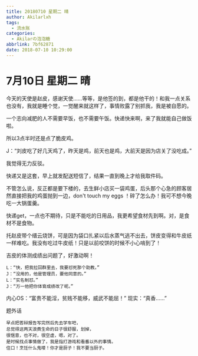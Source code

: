 ```yaml
---
title: 20180710 星期二 晴
author: Akilarlxh
tags:
  - 流水账
categories:
  - Akilarの泡泡糖
abbrlink: 7bf62871
date: 2018-07-10 10:29:00
---
```

  # 7月10日 星期二 晴
  
今天的天使是赵皮，感谢天使……等等，是他签的到，都是他干的！和我一点关系也没有，我就是睡个觉，一觉醒来就这样了，事情败露了别抓我，我是被自愿的。

一个志向减肥的人不需要早饭，也不需要午饭。快递快来啊，来了我就能自己做饭啦。

所以3点半时还是点了脆皮鸡。

J：“刘皮吃了好几天鸡了，昨天是鸡，前天也是鸡，大前天是因为店关了没吃成。”

我觉得无力反驳。

快递又是这套，早上就发配送短信了，结果一直到晚上才给我取件码。

不管怎么说，反正都是要下楼的，去生鲜小店买一袋鸡蛋，后头那个心急的顾客居然直接把我的鸡蛋抛到一边，don't touch my eggs ！碎了怎么办！我可不想今晚吃一大锅蛋羹。

快递get，一点也不期待，只是不能吃的日用品，我更希望食材先到啊。对，是食材不是食物。

托赵皮带个缙云烧饼，可是因为袋口扎紧以后水蒸气逃不出去，饼皮变得和牛皮纸一样难吃。我没有吃过牛皮纸！只是以前咬饼的时候不小心啃到了！

吉皮的体测成绩出问题了，好激动啊！
```
L：“快，把我拉回群里去，我要怼死那个助教。”
J：“没用的，他是管理员，要他同意的。”
L：“实名制怼。”
J：“万一他把你体育成绩改了呢。”
```
内心OS：“富贵不能淫，贫贱不能移，威武不能屈！”
现实：“真香……”

题外话
```
早点把答辩报告写完然后先去学车吧，
总觉得这两天浪费生命的日子很舒服，划掉，
很惬意，也不对，很空虚，嗯，对了。
是时候找点事情做了，我是指打游戏和看番以外的事情。
住口！烹饪什么鬼喽！你才是厨子！我不要当厨子。
```